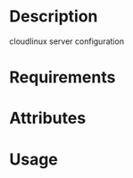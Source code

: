 Description
===========
cloudlinux server configuration

Requirements
============

Attributes
==========

Usage
=====

